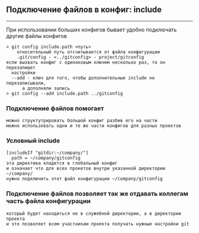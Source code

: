 ## Подключение файлов в конфиг: include
------------------------------------

При использовании больших конфигов бывает удобно подключать другие файлы
  конфигов
 
    > git config include.path <путь>
        относительный путь отсчитывается от файла конфигурации
        .git/config - <../gitconfig> - project/gitconfig
    если вызвать конфиг с одинаковым ключем несколько раз, то он перезапишет
      настройки
      --add - ключ для того, чтобы дополнительные include не перезаписывали,
          а дополняли запись
    > git config --add include.path ../gitconfig

### Подключение файлов помогает
    можно структутрировать большой конфиг разбив его на части
    можно использовать одни и те же части конфигов для разных проектов

### Условный include
    [includeIf "gitdir:~/company/"]
      path = ~/company/gitconfig
    эта директива кладется в глобальный конфиг
    и означает что для всех прокетов внутри указанной директории ~/company/
    нужно подключить этот файл конфигурации ~/company/gitconfig

### Подключение файлов позволяет так же отдавать коллегам часть файла конфигурации
    который будет находиться не в служебной директории, а в директории проекта
    и это позволяет всем участникам проекта получать нужные настройки git
